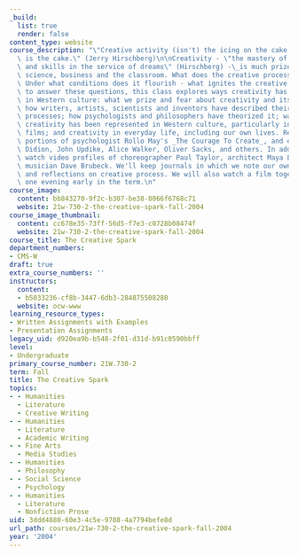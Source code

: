 ```yaml
---
_build:
  list: true
  render: false
content_type: website
course_description: "\"Creative activity (isn't) the icing on the cake. Human creativity\
  \ is the cake.\" (Jerry Hirschberg)\n\nCreativity - \"the mastery of information\
  \ and skills in the service of dreams\" (Hirschberg) -\_is much prized in the arts,\
  \ science, business and the classroom. What does the creative process look like?\
  \ Under what conditions does it flourish - what ignites the creative spark? Attempting\
  \ to answer these questions, this class explores ways creativity has been understood\
  \ in Western culture: what we prize and fear about creativity and its wellsprings;\
  \ how writers, artists, scientists and inventors have described their own creative\
  \ processes; how psychologists and philosophers have theorized it; ways in which\
  \ creativity has been represented in Western culture, particularly in 20th century\
  \ films; and creativity in everyday life, including our own lives. Readings include\
  \ portions of psychologist Rollo May's _The Courage To Create_, and essays by Joan\
  \ Didion, John Updike, Alice Walker, Oliver Sacks, and others. In addition, we'll\
  \ watch video profiles of choreographer Paul Taylor, architect Maya Lin, and jazz\
  \ musician Dave Brubeck. We'll keep journals in which we note our own observations\
  \ and reflections on creative process. We will also watch a film together as a class\
  \ one evening early in the term.\n"
course_image:
  content: bb843270-9f2c-b307-be38-8066f6768c71
  website: 21w-730-2-the-creative-spark-fall-2004
course_image_thumbnail:
  content: cc678e35-73ff-56d5-f7e3-c0728b08474f
  website: 21w-730-2-the-creative-spark-fall-2004
course_title: The Creative Spark
department_numbers:
- CMS-W
draft: true
extra_course_numbers: ''
instructors:
  content:
  - b5033236-cf8b-3447-6db3-284875508280
  website: ocw-www
learning_resource_types:
- Written Assignments with Examples
- Presentation Assignments
legacy_uid: d920ea9b-b548-2f01-d31d-b91c0590bbff
level:
- Undergraduate
primary_course_number: 21W.730-2
term: Fall
title: The Creative Spark
topics:
- - Humanities
  - Literature
  - Creative Writing
- - Humanities
  - Literature
  - Academic Writing
- - Fine Arts
  - Media Studies
- - Humanities
  - Philosophy
- - Social Science
  - Psychology
- - Humanities
  - Literature
  - Nonfiction Prose
uid: 3ddd4880-60e3-4c5e-9788-4a7794befe8d
url_path: courses/21w-730-2-the-creative-spark-fall-2004
year: '2004'
---
```


